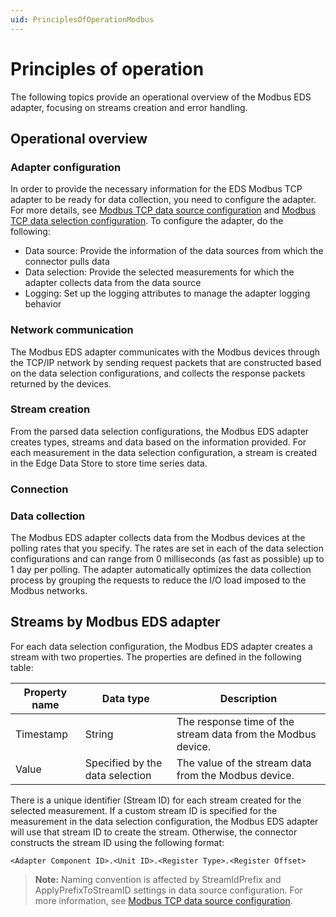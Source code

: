 ```yaml
---
uid: PrinciplesOfOperationModbus
---
```


# Principles of operation
The following topics provide an operational overview of the Modbus EDS adapter, focusing on streams creation and error handling. 

## Operational overview

### Adapter configuration
In order to provide the necessary information for the EDS Modbus TCP adapter to be ready for data collection, you need to configure the adapter. For more details, see [Modbus TCP data source configuration](xref:ModbusTCPDataSourceConfiguration) and [Modbus TCP data selection configuration](xref:ModbusTCPDataSelectionConfiguration). To configure the adapter, do the following:
- Data source: Provide the information of the data sources from which the connector pulls data
- Data selection: Provide the selected measurements for which the adapter collects data from the data source
- Logging: Set up the logging attributes to manage the adapter logging behavior

### Network communication
The Modbus EDS adapter communicates with the Modbus devices through the TCP/IP network by sending request packets that are constructed based on the data selection configurations, and collects the response packets returned by the devices. 

### Stream creation
From the parsed data selection configurations, the Modbus EDS adapter creates types, streams and data based on the information provided. For each measurement in the data selection configuration, a stream is created in the Edge Data Store to store time series data.

### Connection

### Data collection
The Modbus EDS adapter collects data from the Modbus devices at the polling rates that you specify. The rates are set in each of the data selection configurations and can range from 0 milliseconds (as fast as possible) up to 1 day per polling. The adapter automatically optimizes the data collection process by grouping the requests to reduce the I/O load imposed to the Modbus networks.

## Streams by Modbus EDS adapter
For each data selection configuration, the Modbus EDS adapter creates a stream with two properties. The properties are defined in the following table:

| Property name | Data type | Description |
|---------------|-----------|-------------|
| Timestamp     | String    | The response time of the stream data from the Modbus device. |
| Value         | Specified by the data selection | The value of the stream data from the Modbus device. | 

There is a unique identifier (Stream ID) for each stream created for the selected measurement. If a custom stream ID is specified for the measurement in the data selection configuration, the Modbus EDS adapter will use that stream ID to create the stream. Otherwise, the connector constructs the stream ID using the following format: 
```
<Adapter Component ID>.<Unit ID>.<Register Type>.<Register Offset> 
```
> **Note:** Naming convention is affected by StreamIdPrefix and ApplyPrefixToStreamID settings in data source configuration. For more information, see [Modbus TCP data source configuration](xref:ModbusTCPDataSourceConfiguration).
